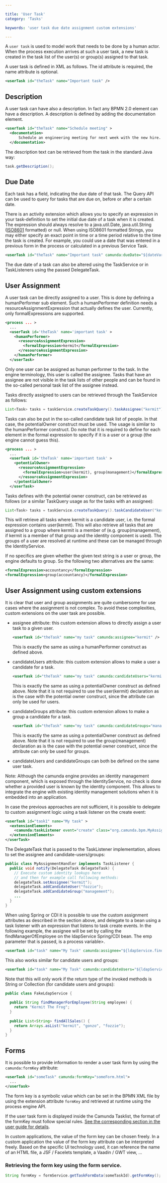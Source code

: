 ```yaml
---

title: 'User Task'
category: 'Tasks'

keywords: 'user task due date assignment custom extensions'

---
```


A `user task` is used to model work that needs to be done by a human actor. When the process execution arrives at such a user task, a new task is created in the task list of the user(s) or group(s) assigned to that task.

<div data-bpmn-symbol="usertask" data-bpmn-symbol-name="User Task"></div>

A user task is defined in XML as follows. The id attribute is required, the name attribute is optional.

```xml
<userTask id="theTask" name="Important task" />                   
```
                                  
## Description

A user task can have also a description. In fact any BPMN 2.0 element can have a description. A description is defined by adding the documentation element.

```xml
<userTask id="theTask" name="Schedule meeting" >
  <documentation>
      Schedule an engineering meeting for next week with the new hire.
  </documentation>
```

The description text can be retrieved from the task in the standard Java way:

```java
task.getDescription();
```

## Due Date

Each task has a field, indicating the due date of that task. The Query API can be used to query for tasks that are due on, before or after a certain date.

There is an activity extension which allows you to specify an expression in your task-definition to set the initial due date of a task when it is created. The expression should always resolve to a java.util.Date, java.util.String ([ISO8601](http://en.wikipedia.org/wiki/ISO_8601) formatted) or null. When using ISO8601 formatted Strings, you may either specify an exact point in time or a time period relative to the time the task is created. For example, you could use a date that was entered in a previous form in the process or calculated in a previous Service Task.

```xml
<userTask id="theTask" name="Important task" camunda:dueDate="${dateVariable}"/>
```

The due date of a task can also be altered using the TaskService or in TaskListeners using the passed DelegateTask.

## User Assignment

A user task can be directly assigned to a user. This is done by defining a humanPerformer sub element. Such a humanPerformer definition needs a resourceAssignmentExpression that actually defines the user. Currently, only formalExpressions are supported.

```xml
<process ... >
  ...  
  <userTask id='theTask' name='important task' >
    <humanPerformer>
      <resourceAssignmentExpression>
        <formalExpression>kermit</formalExpression>
      </resourceAssignmentExpression>
    </humanPerformer>
  </userTask>
```

Only one user can be assigned as human performer to the task. In the engine terminology, this user is called the assignee. Tasks that have an assignee are not visible in the task lists of other people and can be found in the so-called personal task list of the assignee instead.

Tasks directly assigned to users can be retrieved through the TaskService as follows:

```java
List<Task> tasks = taskService.createTaskQuery().taskAssignee("kermit").list();
```

Tasks can also be put in the so-called candidate task list of people. In that case, the potentialOwner construct must be used. The usage is similar to the humanPerformer construct. Do note that it is required to define for each element in the formal expression to specify if it is a user or a group (the engine cannot guess this).

```xml
<process ... >
  ...
  <userTask id='theTask' name='important task' >
    <potentialOwner>
      <resourceAssignmentExpression>
        <formalExpression>user(kermit), group(management)</formalExpression>
      </resourceAssignmentExpression>
    </potentialOwner>
  </userTask>
```

Tasks defines with the potential owner construct, can be retrieved as follows (or a similar TaskQuery usage as for the tasks with an assignee):

```java
List<Task> tasks = taskService.createTaskQuery().taskCandidateUser("kermit");
```

This will retrieve all tasks where kermit is a candidate user, i.e. the formal expression contains user(kermit). This will also retrieve all tasks that are assigned to a group where kermit is a member of (e.g. group(management), if kermit is a member of that group and the identity component is used). The groups of a user are resolved at runtime and these can be managed through the IdentityService.

If no specifics are given whether the given text string is a user or group, the engine defaults to group. So the following two alternatives are the same:

```xml
<formalExpression>accountancy</formalExpression>
<formalExpression>group(accountancy)</formalExpression>
```
## User Assignment using custom extensions

It is clear that user and group assignments are quite cumbersome for use cases where the assignment is not complex. To avoid these complexities, custom extensions on the user task are possible.

* assignee attribute: this custom extension allows to directly assign a user task to a given user.

  ```xml
  <userTask id="theTask" name="my task" camunda:assignee="kermit" />
  ```

  This is exactly the same as using a humanPerformer construct as defined above.
* candidateUsers attribute: this custom extension allows to make a user a candidate for a task.

  ```xml
  <userTask id="theTask" name="my task" camunda:candidateUsers="kermit, gonzo" />
  ```

  This is exactly the same as using a potentialOwner construct as defined above. Note that it is not required to use the user(kermit) declaration as is the case with the potential owner construct, since the attribute can only be used for users.
* candidateGroups attribute: this custom extension allows to make a group a candidate for a task.

  ```xml
  <userTask id="theTask" name="my task" camunda:candidateGroups="management, accountancy" />
  ```
  This is exactly the same as using a potentialOwner construct as defined above. Note that it is not required to use the group(management) declaration as is the case with the potential owner construct, since the attribute can only be used for groups.
  
* candidateUsers and candidateGroups can both be defined on the same user task.

Note: Although the camunda engine provides an identity management component, which is exposed through the IdentityService, no check is done whether a provided user is known by the identity component. This allows to integrate the engine with existing identity management solutions when it is embedded into an application.

In case the previous approaches are not sufficient, it is possible to delegate to custom assignment logic using a task listener on the create event:

```xml
<userTask id="task1" name="My task" >
  <extensionElements>
    <camunda:taskListener event="create" class="org.camunda.bpm.MyAssignmentHandler" />
  </extensionElements>
</userTask>
```
The DelegateTask that is passed to the TaskListener implementation, allows to set the assignee and candidate-users/groups:

```java
public class MyAssignmentHandler implements TaskListener {
  public void notify(DelegateTask delegateTask) {
    // Execute custom identity lookups here    
    // and then for example call following methods:
    delegateTask.setAssignee("kermit");
    delegateTask.addCandidateUser("fozzie");
    delegateTask.addCandidateGroup("management");
    ...
  } 
}    
```

When using Spring or CDI it is possible to use the custom assignment attributes as described in the section above, and delegate to a bean using a task listener with an expression that listens to task create events. In the following example, the assignee will be set by calling the findManagerOfEmployee on the ldapService Spring/CDI bean. The emp parameter that is passed, is a process variable>.

```xml
<userTask id="task" name="My Task" camunda:assignee="${ldapService.findManagerForEmployee(emp)}"/>
```

This also works similar for candidate users and groups:

```xml
<userTask id="task" name="My Task" camunda:candidateUsers="${ldapService.findAllSales()}"/>
```

Note that this will only work if the return type of the invoked methods is String or Collection<String> (for candidate users and groups):

```java
public class FakeLdapService {
  
  public String findManagerForEmployee(String employee) {
    return "Kermit The Frog";
  }
  
  public List<String> findAllSales() {
    return Arrays.asList("kermit", "gonzo", "fozzie");
  }
}
```

## Forms

It is possible to provide information to render a user task form by using the `camunda:formKey`
attribute:

```xml
<userTask id="someTask" camunda:formKey="someForm.html">
  ...
</userTask>
```

The form key is a symbolic value which can be set in the BPMN XML file by using the extension attribute
`formKey` and retrieved at runtime using the process engine API.

If the user task form is displayed inside the Camunda Tasklist, the format of the formKey must follow
special rules. [See the corresponding section in the user guide for details](ref:/guides/user-guide/#tasklist-task-forms).

In custom applications, the value of the form key can be chosen freely. In a custom application the
value of the form key attribute can be interpreted freely. Based on the specific UI technology used,
it can reference the name of an HTML file, a JSF / Facelets template, a Vaadin / GWT view, ...

### Retrieving the form key using the form service.

```java
String formKey = formService.getTaskFormData(someTaskId).getFormKey();
```

